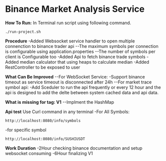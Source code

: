 # Binance Market Analysis Service
**How To Run:**
In Terminal run script using following command.
```
./run-project.sh 
```

**Procedure**
-Added Websocket service handler to open multiple connenction to binance trader api
    --The maximum symbols per connection is configurable using application.properties
    --The number of symbols per client is Configurable too
-Added Api to fetch binance trade symbols
-Added median calculator that using heaps to calculate median
-Added RestController to be exposed to user

**What Can Be Improved**
--For WebSocket Service:
-Support binance timeout as service timeout is disconnected after 24h
--For market trace symbol api:
-Add Sceduler to run the api frequently or every 12 hour and the api is designed to add the delte between system cached data and api data.

**What is missing for tag: V1**
--Implment the HashMap

**Api test**
Use Curl command in any terminal
-For All Symbols:
```
http://localhost:8080/info/symbols
```
-for specific symbol
```
http://localhost:8080/info/SUSHIUSDT
```

**Work Duration**
-2Hour checking binance documentation and setup websocket consuming
-6Hour finalizing V1
